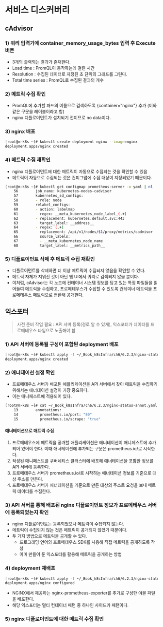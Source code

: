 # 서비스 디스커버리
## cAdvisor
### 1) 쿼리 입력기에 container_memory_usage_bytes 입력 후 Execute 버튼
- 3개의 출력되는 결과가 존재한다.
- Load time : PromQL이 동작하는데 걸린 시간
- Resolution : 수집된 데이터로 지정된 초 단위의 그래프를 그린다.
- Total time series : PromQL로 수집된 결과의 개수

### 2) 메트릭 수집 확인
- PromQL에 추가할 파드의 이름으로 검색하도록 {container="nginx"} 추가 (이와 같은 구문을 레이블이라고 함)
- nginx 디플로이먼트가 설치되기 전이므로 no data이다.

### 3) nginx 배포
```bash
[root@m-k8s ~]# kubectl create deployment nginx --image=nginx
deployment.apps/nginx created
```

### 4) 메트릭 수집 재확인
- nginx 디플로이먼트에 대한 메트릭이 자동으로 수집되는 것을 확인할 수 있음
- 메트릭이 자동으로 수집되는 것은 컨피그맵에 수집 대상이 지정되었기 때문이다.

```bash
[root@m-k8s ~]# kubectl get configmap prometheus-server -o yaml | nl
    56        job_name: kubernetes-nodes-cadvisor
    57        kubernetes_sd_configs:
    58        - role: node
    59        relabel_configs:
    60        - action: labelmap
    61          regex: __meta_kubernetes_node_label_(.+)
    62        - replacement: kubernetes.default.svc:443
    63          target_label: __address__
    64        - regex: (.+)
    65          replacement: /api/v1/nodes/$1/proxy/metrics/cadvisor
    66          source_labels:
    67          - __meta_kubernetes_node_name
    68          target_label: __metrics_path__
```

### 5) 디플로이먼트 삭제 후 메트릭 수집 재확인
- 디플로이먼트를 삭제하면 더 이상 메트릭이 수집되지 않음을 확인할 수 있다.
- 메트릭 자체가 지워진 것이 아닌 웹 UI에서 쿼리로 검색되지 않을 뿐이다.
- 이처럼, cAdvisor는 각 노드에 컨테이너 시스템 정보를 담고 있는 특정 파일들을 읽어들여 메트릭을 수집하고, 프로메테우스가 수집할 수 있도록 컨테이너 메트릭을 프로메테우스 메트릭으로 변환해 공개한다.


## 익스포터
> 사전 준비 작업 필요 : API 서버 등록(경로 알 수 있게), 익스포터가 데이터를 프로메테우스 타입으로 노출해야 함

### 1) API 서버에 등록될 구성이 포함된 deployment 배포
```bash
[root@m-k8s ~]# kubectl apply -f ~/_Book_k8sInfra/ch6/6.2.3/nginx-status-annot.yaml
deployment.apps/nginx created
```

### 2) 애너테이션 설정 확인
- 프로메테우스 서버가 배포된 애플리케이션을 API 서버에서 찾아 매트릭을 수집하기 위해서는 애너테이션 설정이 가장 중요하다.
- 이는 매니페스트에 적용되어 있다.
```bash
[root@m-k8s ~]# cat ~/_Book_k8sInfra/ch6/6.2.3/nginx-status-annot.yaml | nl
    13        annotations:
    14          prometheus.io/port: "80"
    15          prometheus.io/scrape: "true"
```

#### 애너테이션으로 매트릭 수집
1. 프로메테우스에 메트릭을 공개할 애플리케이션은 애너테이션이 매니페스트에 추가되어 있어야 한다. 이때 애너테이션에 추가되는 구문은 prometheus.io/로 시작한다.
2. 작성된 매니페스트를 쿠버네티스 클러스터에 배포해 애너테이션을 포함한 정보를 API 서버에 등록한다.
3. 프로메테우스 서버가 prometheus.io/로 시작하는 애너테이션 정보를 기준으로 대상 주소를 만든다.
4. 프로메테우스 서버가 애너테이션을 기준으로 만든 대상의 주소로 요청을 보내 메트릭 데이터를 수집한다.


### 3) API 서버를 통해 배포된 nginx 디플로이먼트 정보가 프로메테우스 서버에 등록되었는지 확인
- nginx 디플로이먼트는 등록되었으나 메트릭이 수집되지 않는다.
- 메트릭이 수집되지 않는 것은 메트릭이 공개되지 않았기 때문이다.
- 두 가지 방법으로 메트릭을 공개할 수 있다.
  - 프로그래밍 언어의 프로메테우스 SDK를 사용해 직접 메트릭을 공개하도록 작성
  - 이미 만들어 둔 익스포터를 활용해 메트릭을 공개하는 방법
 
### 4) deployment 재배포
```bash
[root@m-k8s ~]# kubectl apply -f ~/_Book_k8sInfra/ch6/6.2.3/nginx-status-metrics.yaml
deployment.apps/nginx configured
```
- NGINX에서 제공하는 nginx-prometheus-exporter를 추가로 구성한 야믈 파일을 배포한다.
- 해당 익스포터는 멀티 컨테이너 패턴 중 하나인 사이드카 패턴이다.

### 5) nginx 디플로이먼트에 대한 메트릭 수집 확인















